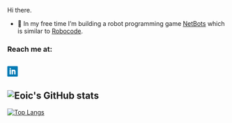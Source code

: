 Hi there.

* 🔨 In my free time I’m building a robot programming game [NetBots](https://github.com/Eoic/net-bots) which is similar to [Robocode](https://robocode.sourceforge.io/).

### Reach me at:
[<img align="left" alt="LinkedIn" width="24px" src="https://raw.githubusercontent.com/Eoic/Eoic/master/linkedin.png" />](https://www.linkedin.com/in/karolis-strazdas/)
</br>
---
![Eoic's GitHub stats](https://github-readme-stats.vercel.app/api?username=eoic&count_private=true&show_icons=true&theme=tokyonight)
---
[![Top Langs](https://github-readme-stats.vercel.app/api/top-langs/?username=eoic&layout=compact)](https://github.com/anuraghazra/github-readme-stats)
